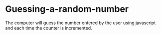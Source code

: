 # Guessing-a-random-number
The computer will guess the number entered by the user using javascript and each time the counter is incremented.
